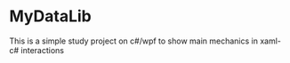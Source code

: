 # MyDataLib

This is a simple study project on c#/wpf to show main mechanics in xaml-c# interactions
